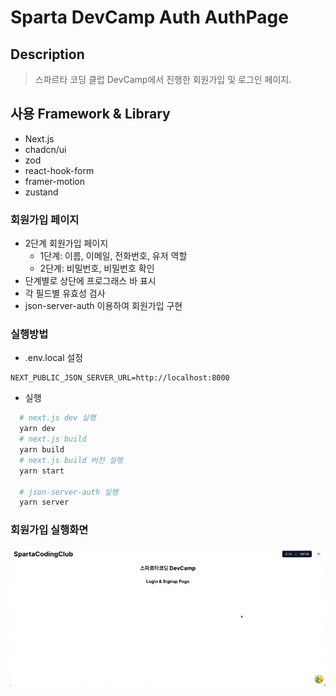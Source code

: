 # Sparta DevCamp Auth AuthPage

## Description
> 스파르타 코딩 클럽 DevCamp에서 진행한 회원가입 및 로그인 페이지.

## 사용 Framework & Library
- Next.js
- chadcn/ui
- zod
- react-hook-form
- framer-motion
- zustand

### 회원가입 페이지
- 2단계 회원가입 페이지
  - 1단계: 이름, 이메일, 전화번호, 유저 역할
  - 2단계: 비밀번호, 비밀번호 확인
- 단계별로 상단에 프로그래스 바 표시
- 각 필드별 유효성 검사
- json-server-auth 이용하여 회원가입 구현

### 실행방법
- .env.local 설정
```dotenv
NEXT_PUBLIC_JSON_SERVER_URL=http://localhost:8000
```
- 실행
```bash
  # next.js dev 실행
  yarn dev
  # next.js build
  yarn build
  # next.js build 버전 실행
  yarn start
  
  # json-server-auth 실행
  yarn server 
  ```
### 회원가입 실행화면
![capture.gif](capture.gif)
